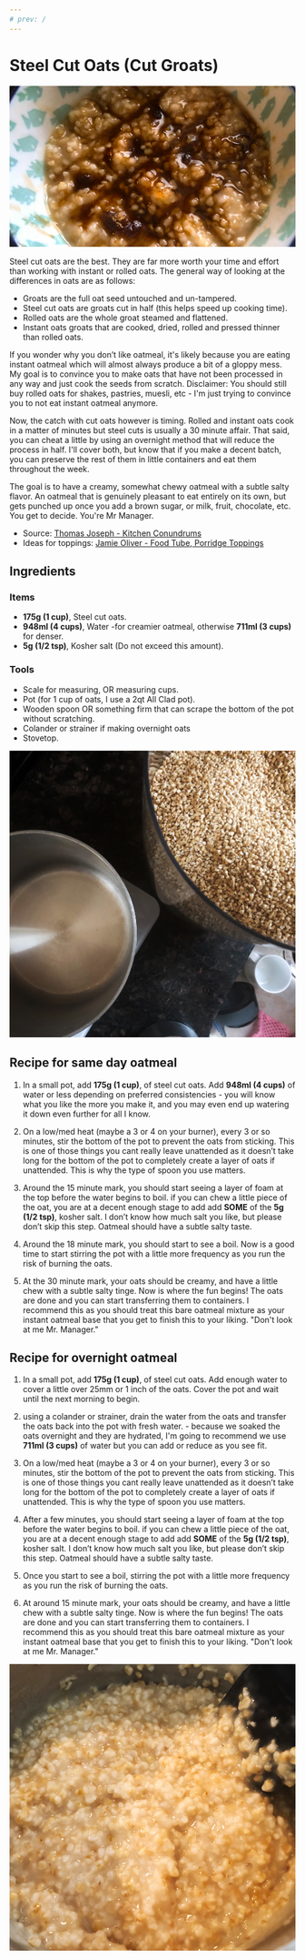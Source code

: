 ```yaml
---
# prev: /
---
```


# Steel Cut Oats (Cut Groats)


![Image of steel cut oats in a bowl with brown sugar](./../../../../_images/recipes/food/grains/steel-cut-oatmeal/steel-cut-oats_cover.jpeg)

Steel cut oats are the best. They are far more worth your time and effort than working with instant or rolled oats. The general way of looking at the differences in oats are as follows:

* Groats are the full oat seed untouched and un-tampered.
* Steel cut oats are groats cut in half (this helps speed up cooking time).
* Rolled oats are the whole groat steamed and flattened.
* Instant oats groats that are cooked, dried, rolled and pressed thinner than rolled oats.

If you wonder why you don’t like oatmeal, it's likely because you are eating instant oatmeal which will almost always produce a bit of a gloppy mess. My goal is to convince you to make oats that have not been processed in any way and just cook the seeds from scratch. Disclaimer: You should still buy rolled oats for shakes, pastries, muesli, etc - I'm just trying to convince you to not eat instant oatmeal anymore.

Now, the catch with cut oats however is timing. Rolled and instant oats cook in a matter of minutes but steel cuts is usually a 30 minute affair. That said, you can cheat a little by using an overnight method that will reduce the process in half. I'll cover both, but know that if you make a decent batch, you can preserve the rest of them in little containers and eat them throughout the week.

The goal is to have a creamy, somewhat chewy oatmeal with a subtle salty flavor. An oatmeal that is genuinely pleasant to eat entirely on its own, but gets punched up once you add a brown sugar, or milk, fruit, chocolate, etc. You get to decide. You're Mr Manager.

* Source: [Thomas Joseph - Kitchen Conundrums](https://www.youtube.com/watch?v=jN6HgpKxNQg)
* Ideas for toppings: [Jamie Oliver - Food Tube, Porridge Toppings](https://www.youtube.com/watch?v=ywkEGKXk2cQ)

## Ingredients

### Items

* **175g (1 cup)**, Steel cut oats.
* **948ml (4 cups)**, Water -for creamier oatmeal, otherwise **711ml (3 cups)** for denser.
* **5g (1/2 tsp)**, Kosher salt (Do not exceed this amount).

### Tools

* Scale for measuring, OR measuring cups.
* Pot (for 1 cup of oats, I use a 2qt All Clad pot).
* Wooden spoon OR something firm that can scrape the bottom of the pot without scratching.
* Colander or strainer if making overnight oats
* Stovetop.

![Steel cut oats.](./../../../../_images/recipes/food/grains/steel-cut-oatmeal/steel-cut-oats_01.jpeg)

## Recipe for same day oatmeal

1. In a small pot, add **175g (1 cup)**, of steel cut oats. Add **948ml (4 cups)** of water or less depending on preferred consistencies - you will know what you like the more you make it, and you may even end up watering it down even further for all I know.

2. On a low/med heat (maybe a 3 or 4 on your burner), every 3 or so minutes, stir the bottom of the pot to prevent the oats from sticking. This is one of those things you cant really leave unattended as it doesn’t take long for the bottom of the pot to completely create a layer of oats if unattended. This is why the type of spoon you use matters.

3. Around the 15 minute mark, you should start seeing a layer of foam at the top before the water begins to boil. if you can chew a little piece of the oat, you are at a decent enough stage to add add **SOME** of the **5g (1/2 tsp)**, kosher salt. I don’t know how much salt you like, but please don’t skip this step. Oatmeal should have a subtle salty taste.

4. Around the 18 minute mark, you should start to see a boil. Now is a good time to start stirring the pot with a little more frequency as you run the risk of burning the oats.

5. At the 30 minute mark, your oats should be creamy, and have a little chew with a subtle salty tinge. Now is where the fun begins! The oats are done and you can start transferring them to containers. I recommend this as you should treat this bare oatmeal mixture as your instant oatmeal base that you get to finish this to your liking. "Don't look at me Mr. Manager."

<!-- ![Steel cut oats prior to the boil.](../images/oatmeal/steel-cut-oats_04.jpeg) -->

## Recipe for overnight oatmeal

1. In a small pot, add **175g (1 cup)**, of steel cut oats. Add enough water to cover a little over 25mm or 1 inch of the oats. Cover the pot and wait until the next morning to begin.

2. using a colander or strainer, drain the water from the oats and transfer the oats back into the pot with fresh water. - because we soaked the oats overnight and they are hydrated, I'm going to recommend we use **711ml (3 cups)** of water but you can add or reduce as you see fit.

3. On a low/med heat (maybe a 3 or 4 on your burner), every 3 or so minutes, stir the bottom of the pot to prevent the oats from sticking. This is one of those things you cant really leave unattended as it doesn’t take long for the bottom of the pot to completely create a layer of oats if unattended. This is why the type of spoon you use matters.

4. After a few minutes, you should start seeing a layer of foam at the top before the water begins to boil. if you can chew a little piece of the oat, you are at a decent enough stage to add add **SOME** of the **5g (1/2 tsp)**, kosher salt. I don’t know how much salt you like, but please don’t skip this step. Oatmeal should have a subtle salty taste.

5. Once you start to see a boil, stirring the pot with a little more frequency as you run the risk of burning the oats.

6. At around 15 minute mark, your oats should be creamy, and have a little chew with a subtle salty tinge. Now is where the fun begins! The oats are done and you can start transferring them to containers. I recommend this as you should treat this bare oatmeal mixture as your instant oatmeal base that you get to finish this to your liking. "Don't look at me Mr. Manager."

![Steel cut oats after 30 minutes and resting for 10.](./../../../../_images/recipes/food/grains/steel-cut-oatmeal/steel-cut-oats_06.jpeg)
